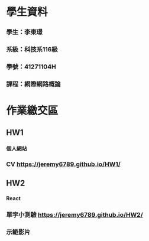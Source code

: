 # 學生資料
### 學生：李東璟
### 系級：科技系116級
### 學號：41271104H
### 課程：網際網路概論

# 作業繳交區

## HW1
#### 個人網站
### CV https://jeremy6789.github.io/HW1/

## HW2
#### React
### 單字小測驗 https://jeremy6789.github.io/HW2/
### 示範影片
